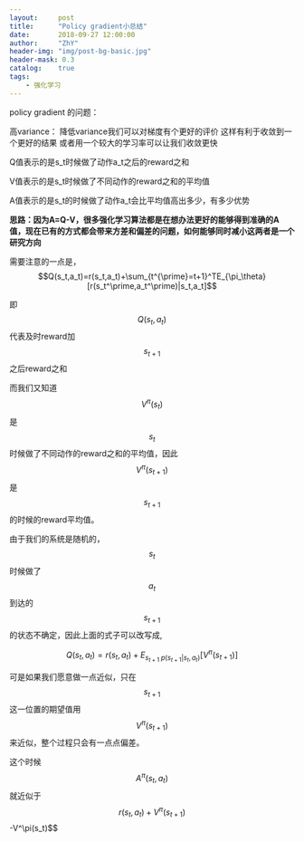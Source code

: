 ```yaml
---
layout:     post
title:      "Policy gradient小总结"
date:       2018-09-27 12:00:00
author:     "ZhY"
header-img: "img/post-bg-basic.jpg"
header-mask: 0.3
catalog:    true
tags:
    - 强化学习
---
```



policy gradient 的问题：

高variance：
降低variance我们可以对梯度有个更好的评价 这样有利于收敛到一个更好的结果
或者用一个较大的学习率可以让我们收敛更快




Q值表示的是s_t时候做了动作a_t之后的reward之和

V值表示的是s_t时候做了不同动作的reward之和的平均值

A值表示的是s_t的时候做了动作a_t会比平均值高出多少，有多少优势

**思路：因为A=Q-V，很多强化学习算法都是在想办法更好的能够得到准确的A值，现在已有的方式都会带来方差和偏差的问题，如何能够同时减小这两者是一个研究方向**


需要注意的一点是，
$$Q(s_t,a_t)=r(s_t,a_t)+\sum_{t^{\prime}=t+1}^TE_{\pi_\theta}[r(s_t^\prime,a_t^\prime)|s_t,a_t]$$

即$$Q(s_t,a_t)$$代表及时reward加$$s_{t+1}$$之后reward之和

而我们又知道$$V^\pi(s_t)$$是$$s_t$$时候做了不同动作的reward之和的平均值，因此$$V^\pi(s_{t+1})$$是$$s_{t+1}$$的时候的reward平均值。

由于我们的系统是随机的，$$s_t$$时候做了$$a_t$$到达的$$s_{t+1}$$的状态不确定，因此上面的式子可以改写成,

$$Q(s_t,a_t)=r(s_t,a_t)+E_{s_{t+1}~p(s_{t+1}|s_t,a_t)}[V^\pi(s_{t+1})]$$

可是如果我们愿意做一点近似，只在$$s_{t+1}$$这一位置的期望值用$$V^\pi(s_{t+1})$$来近似，整个过程只会有一点点偏差。

这个时候$$A^\pi(s_t,a_t)$$就近似于$$r(s_t,a_t)+V^\pi(s_{t+1})$$-V^\pi(s_t)$$




